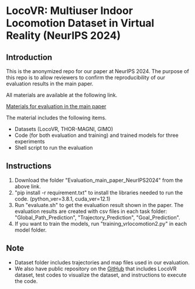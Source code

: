 # LocoVR: Multiuser Indoor Locomotion Dataset in Virtual Reality (NeurIPS 2024)

## Introduction

This is the anonymized repo for our paper at NeurIPS 2024.
The purpose of this repo is to allow reviewers to confirm the reproducibility of our evaluation results in the main paper.

All materials are available at the following link.

[Materials for evaluation in the main paper](https://drive.google.com/drive/folders/14L3F231hmZ0kZd6U8zGw6_4tY3JR9cnZ?usp=drive_link)


The material includes the following items.
- Datasets (LocoVR, THOR-MAGNI, GIMO)
- Code (for both evaluation and training) and trained models for three experiments
- Shell script to run the evaluation

## Instructions 

1. Download the folder "Evaluation_main_paper_NeurIPS2024" from the above link.
2. "pip install -r requirement.txt" to install the libraries needed to run the code. (python_ver=3.8.1, cuda_ver=12.1)
3. Run "evaluate.sh" to get the evaluation result shown in the paper. The evaluation results are created with csv files in each task folder: "Global_Path_Prediction", "Trajectory_Prediction", "Goal_Prediction".
4. If you want to train the models, run "training_vrlocomotion2.py" in each model folder.

## Note
- Dataset folder includes trajectories and map files used in our evaluation.
- We also have public repository on the [GitHub](https://anonymous.4open.science/r/LocoVR-1B87/README.md) that includes LocoVR dataset, test codes to visualize the dataset, and instructions to execute the code.
  
